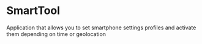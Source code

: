 # SmartTool
Application that allows you to set smartphone settings profiles and activate them depending on time or geolocation
